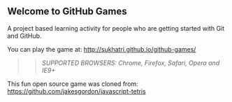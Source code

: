 ## Welcome to GitHub Games

A project based learning activity for people who are getting started with Git and GitHub.

You can play the game at: http://sukhatri.github.io/github-games/

>> _*SUPPORTED BROWSERS*: Chrome, Firefox, Safari, Opera and IE9+_

This fun open source game was cloned from: https://github.com/jakesgordon/javascript-tetris
